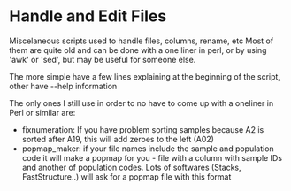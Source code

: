 # Handle and Edit Files
Miscelaneous scripts used to handle files, columns, rename, etc
Most of them are quite old and can be done with a one liner in perl, or by using 'awk' or 'sed', but may be useful for someone else.

The more simple have a few lines explaining at the beginning of the script, other have --help information

The only ones I still use in order to no have to come up with a oneliner in Perl or similar are:
- fixnumeration: If you have problem sorting samples because A2 is sorted after A19, this will add zeroes to the left (A02)
- popmap_maker: if your file names include the sample and population code it will make a popmap for you - file with a column with sample IDs and another of population codes.
  Lots of softwares (Stacks, FastStructure..) will ask for a popmap file with this format
